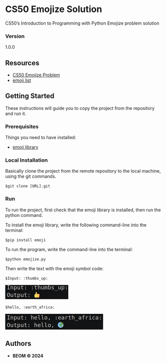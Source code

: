 # CS50 Emojize Solution
CS50’s Introduction to Programming with Python Emojize problem solution

### Version
1.0.0


## Resources
* [CS50 Emojize Problem](https://cs50.harvard.edu/python/2022/psets/4/emojize/)
* [emoji list](https://carpedm20.github.io/emoji/all.html?enableList=enable_list_alias)


## Getting Started

These instructions will guide you to copy the project from the repository and run it.

### Prerequisites

Things you need to have installed:
* [emoji library](https://pypi.org/project/emoji/)

### Local Installation

Basically clone the project from the remote repository to the local machine, using the git commands.

```
$git clone [URL].git
```

### Run
To run the project, first check that the emoji library is installed, then run the python command.

To install the emoji library, write the following command-line into the terminal:
```
$pip install emoji
```

To run the program, write the command-line into the terminal:
```
$python emojize.py
```
Then write the text with the emoji symbol code:
```
$Input: :thumbs_up:
```
![thumbs up output](./output_thumbs_up.png)
```
$hello, :earth_africa:
```
![output earth africa](./output_earth_africa.png)


## Authors

* **BEOM &copy; 2024**
